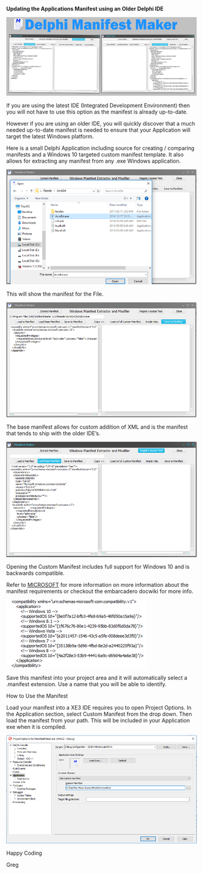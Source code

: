 **Updating the Applications Manifest using an Older Delphi IDE**

![](media/1f6157c451091cbd0fcf813c31b24be1.png)

If you are using the latest IDE (Integrated Development Environment) then you
will not have to use this option as the manifest is already up-to-date.

However if you are using an older IDE, you will quickly discover that a much
needed up-to-date manifest is needed to ensure that your Application will target
the latest Windows platform.

Here is a small Delphi Application including source for creating / comparing
manifests and a Windows 10 targeted custom manifest template. It also allows for
extracting any manifest from any .exe Windows application.

![](media/0424bb9783cd79d8a2c40521c7c2742b.png)

This will show the manifest for the File.

![](media/8ca12ba94df2f7e9de0d40f981edb2c0.png)

The base manifest allows for custom addition of XML and is the manifest that
tends to ship with the older IDE’s.

![](media/bc0ad65de684c90b33ba4b5393cbeb8e.png)

Opening the Custom Manifest includes full support for Windows 10 and is
backwards compatible.

Refer to
[MICROSOFT](msdn.microsoft.com/en-us/library/WINDOWS/DESKTOP/DN48124(V=VS.85).ASPX)
for more information on more information about the manifest requirements or
checkout the embarcadero docwiki for more info.

![](media/0baa15a797b30141ba04093c0a6acb39.png)

Save this manifest into your project area and it will automatically select a
.manifest extension. Use a name that you will be able to identify.

How to Use the Manifest

Load your manifest into a XE3 IDE requires you to open Project Options. In the
Application section, select Custom Manifest from the drop down. Then load the
manifest from your path. This will be included in your Application exe when it
is compiled.

![](media/9657efaab4a746b95f84a90472e2e3a0.png)

Happy Coding

Greg
